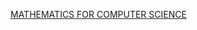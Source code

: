 [MATHEMATICS FOR COMPUTER SCIENCE](https://ocw.mit.edu/courses/6-042j-mathematics-for-computer-science-fall-2010/)